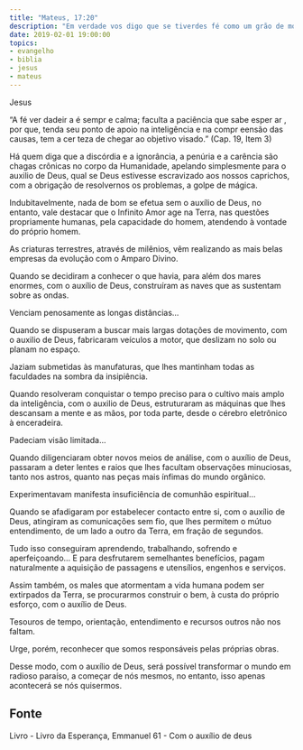 ```yaml
---
title: "Mateus, 17:20"
description: "Em verdade vos digo que se tiverdes fé como um grão de mostarda, direis a este monte: ‘Transporta­te dai para ali’ e ele se transportaria e nada vos seria impossível."
date: 2019-02-01 19:00:00
topics: 
- evangelho
- biblia
- jesus
- mateus
---
```


Jesus

“A fé ver dadeir a é sempr e calma; faculta a paciência
que sabe esper ar , por que, tenda seu ponto de apoio na
inteligência e na compr eensão das causas, tem a cer teza de
chegar ao objetivo visado.”
(Cap. 19, Item 3)

Há quem diga que a discórdia e a ignorância, a penúria e a carência são
chagas crônicas no corpo da Humanidade, apelando simplesmente para o auxilio de
Deus, qual se Deus estivesse escravizado aos nossos caprichos, com a obrigação de
resolver­nos os problemas, a golpe de mágica.

Indubitavelmente, nada de bom se efetua sem o auxílio de Deus, no entanto,
vale destacar que o Infinito Amor age na Terra, nas questões propriamente humanas,
pela capacidade do homem, atendendo à vontade do próprio homem.

As criaturas terrestres, através de milênios, vêm realizando as mais belas
empresas da evolução com o Amparo Divino.

Quando se decidiram a conhecer o que havia, para além dos mares
enormes, com o auxílio de Deus, construíram as naves que as sustentam sobre as
ondas.

Venciam penosamente as longas distâncias...

Quando se dispuseram a buscar mais largas dotações de movimento, com o
auxilio de Deus, fabricaram veículos a motor, que deslizam no solo ou planam no
espaço.

Jaziam submetidas às manufaturas, que lhes mantinham todas as faculdades
na sombra da insipiência.

Quando resolveram conquistar o tempo preciso para o cultivo mais amplo
da inteligência, com o auxilio de Deus, estruturaram as máquinas que lhes
descansam a mente e as mãos, por toda parte, desde o cérebro eletrônico à
enceradeira.

Padeciam visão limitada...

Quando diligenciaram obter novos meios de análise, com o auxílio de Deus,
passaram a deter lentes e raios que lhes facultam observações minuciosas, tanto nos
astros, quanto nas peças mais ínfimas do mundo orgânico.

Experimentavam manifesta insuficiência de comunhão espiritual...

Quando se afadigaram por estabelecer contacto entre si, com o auxílio de
Deus, atingiram as comunicações sem fio, que lhes permitem o mútuo entendimento,
de um lado a outro da Terra, em fração de segundos.

Tudo isso conseguiram aprendendo, trabalhando, sofrendo e
aperfeiçoando... E para desfrutarem semelhantes benefícios, pagam naturalmente a
aquisição de passagens e utensílios, engenhos e serviços.

Assim também, os males que atormentam a vida humana podem ser
extirpados da Terra, se procurarmos construir o bem, à custa do próprio esforço,
com o auxílio de Deus.

Tesouros de tempo, orientação, entendimento e recursos outros não nos
faltam.

Urge, porém, reconhecer que somos responsáveis pelas próprias obras.

Desse modo, com o auxílio de Deus, será possível transformar o mundo em
radioso paraíso, a começar de nós mesmos, no entanto, isso apenas acontecerá se nós
quisermos.



## Fonte
Livro - Livro da Esperança, Emmanuel
61 - Com o auxílio de deus

